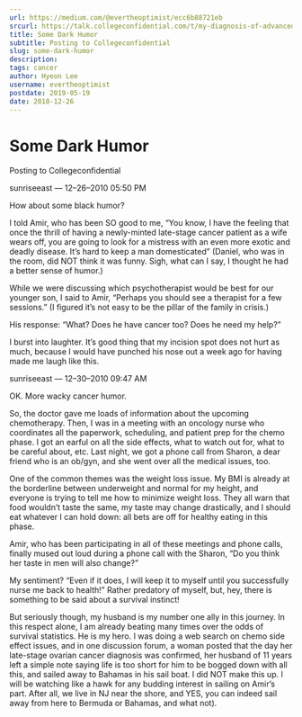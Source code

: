 ```yaml
---
url: https://medium.com/@evertheoptimist/ecc6b88721eb
srcurl: https://talk.collegeconfidential.com/t/my-diagnosis-of-advanced-cancer-how-to-help-my-kids/1013554/202
title: Some Dark Humor
subtitle: Posting to Collegeconfidential
slug: some-dark-humor
description: 
tags: cancer
author: Hyeon Lee
username: evertheoptimist
postdate: 2019-05-19
date: 2010-12-26
---
```


# Some Dark Humor

Posting to Collegeconfidential

sunriseeast — 12–26–2010 05:50 PM

How about some black humor?

I told Amir, who has been SO good to me, “You know, I have the feeling that once the thrill of having a newly-minted late-stage cancer patient as a wife wears off, you are going to look for a mistress with an even more exotic and deadly disease. It’s hard to keep a man domesticated” (Daniel, who was in the room, did NOT think it was funny. Sigh, what can I say, I thought he had a better sense of humor.)

While we were discussing which psychotherapist would be best for our younger son, I said to Amir, “Perhaps you should see a therapist for a few sessions.” (I figured it’s not easy to be the pillar of the family in crisis.)

His response: “What? Does he have cancer too? Does he need my help?”

I burst into laughter. It’s good thing that my incision spot does not hurt as much, because I would have punched his nose out a week ago for having made me laugh like this.

sunriseeast — 12–30–2010 09:47 AM

OK. More wacky cancer humor.

So, the doctor gave me loads of information about the upcoming chemotherapy. Then, I was in a meeting with an oncology nurse who coordinates all the paperwork, scheduling, and patient prep for the chemo phase. I got an earful on all the side effects, what to watch out for, what to be careful about, etc. Last night, we got a phone call from Sharon, a dear friend who is an ob/gyn, and she went over all the medical issues, too.

One of the common themes was the weight loss issue. My BMI is already at the borderline between underweight and normal for my height, and everyone is trying to tell me how to minimize weight loss. They all warn that food wouldn’t taste the same, my taste may change drastically, and I should eat whatever I can hold down: all bets are off for healthy eating in this phase.

Amir, who has been participating in all of these meetings and phone calls, finally mused out loud during a phone call with the Sharon, “Do you think her taste in men will also change?”

My sentiment? “Even if it does, I will keep it to myself until you successfully nurse me back to health!” Rather predatory of myself, but, hey, there is something to be said about a survival instinct!

But seriously though, my husband is my number one ally in this journey. In this respect alone, I am already beating many times over the odds of survival statistics. He is my hero. I was doing a web search on chemo side effect issues, and in one discussion forum, a woman posted that the day her late-stage ovarian cancer diagnosis was confirmed, her husband of 11 years left a simple note saying life is too short for him to be bogged down with all this, and sailed away to Bahamas in his sail boat. I did NOT make this up. I will be watching like a hawk for any budding interest in sailing on Amir’s part. After all, we live in NJ near the shore, and YES, you can indeed sail away from here to Bermuda or Bahamas, and what not).
